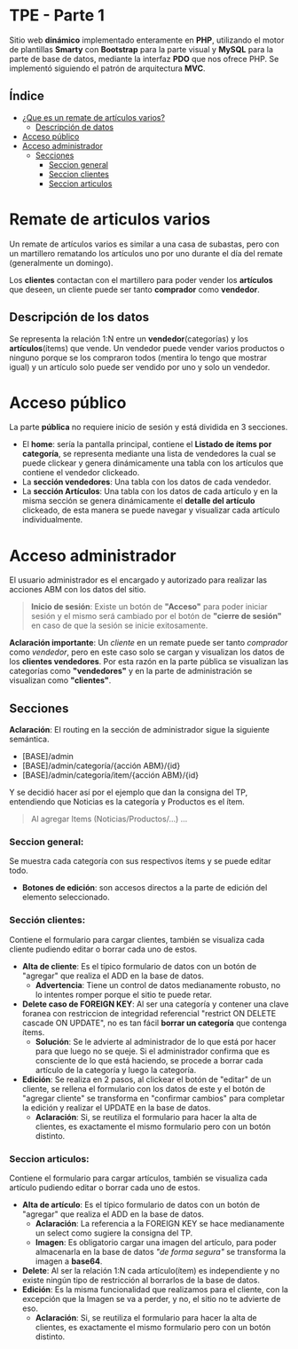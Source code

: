 # TPE - Parte 1

Sitio web **dinámico** implementado enteramente en **PHP**, utilizando el motor de plantillas **Smarty** con **Bootstrap** para la parte visual y **MySQL** para la parte de base de datos, mediante la interfaz **PDO** que nos ofrece PHP. Se implementó siguiendo el patrón de arquitectura **MVC**.

## Índice

- [¿Que es un remate de artículos varios?](#remate-de-articulos-varios)
    - [Descripción de datos](#descripcion-de-los-datos)
- [Acceso público](#acceso-público)
- [Acceso administrador](#acceso-administrador)
    - [Secciones](#secciones)
        - [Seccion general](#seccion-general)
        - [Seccion clientes](#seccion-clientes)
        - [Seccion articulos](#seccion-articulos)

# Remate de articulos varios

Un remate de artículos varios es similar a una casa de subastas, pero con un martillero rematando los artículos uno por uno durante el día del remate (generalmente un domingo).

Los **clientes** contactan con el martillero para poder vender los **artículos** que deseen, un cliente puede ser tanto **comprador** como **vendedor**.

## Descripción de los datos

Se representa la relación 1:N entre un **vendedor**(categorías) y los **artículos**(ítems) que vende. Un vendedor puede vender varios productos o ninguno porque se los compraron todos (mentira lo tengo que mostrar igual) y un artículo solo puede ser vendido por uno y solo un vendedor.

# Acceso público

La parte **pública** no requiere inicio de sesión y está dividida en 3 secciones.
- El **home**: sería la pantalla principal, contiene el **Listado de ítems por categoría**, se representa mediante una lista de vendedores la cual se puede clickear y genera dinámicamente una tabla con los artículos que contiene el vendedor clickeado.
- La **sección vendedores**: Una tabla con los datos de cada vendedor.
- La **sección Artículos**: Una tabla con los datos de cada artículo y en la misma sección se genera dinámicamente el **detalle del artículo** clickeado, de esta manera se puede navegar y visualizar cada artículo individualmente.

# Acceso administrador

El usuario administrador es el encargado y autorizado para realizar las acciones ABM con los datos del sitio.
> **Inicio de sesión**: Existe un botón de **"Acceso"** para poder iniciar sesión y el mismo será cambiado por el botón de **"cierre de sesión"** en caso de que la sesión se inicie exitosamente.

**Aclaración importante**: Un *cliente* en un remate puede ser tanto *comprador* como *vendedor*, pero en este caso solo se cargan y visualizan los datos de los **clientes vendedores**. Por esta razón en la parte pública se visualizan las categorías como **"vendedores"** y en la parte de administración se visualizan como **"clientes"**.


## Secciones

**Aclaración**: El routing en la sección de administrador sigue la siguiente semántica.
- [BASE]/admin
- [BASE]/admin/categoría/{acción ABM}/{id}
- [BASE]/admin/categoría/item/{acción ABM}/{id}

Y se decidió hacer así por el ejemplo que dan la consigna del TP, entendiendo que Noticias es la categoría y Productos es el ítem.
> Al agregar Items (Noticias/Productos/...) ...

### Seccion general: 
Se muestra cada categoría con sus respectivos ítems y se puede editar todo.
- **Botones de edición**: son accesos directos a la parte de edición del elemento seleccionado.
### Sección clientes: 
Contiene el formulario para cargar clientes, también se visualiza cada cliente pudiendo editar o borrar cada uno de estos.
- **Alta de cliente**: Es el típico formulario de datos con un botón de "agregar" que realiza el ADD en la base de datos.
    - **Advertencia**: Tiene un control de datos medianamente robusto, no lo intentes romper porque el sitio te puede retar.
- **Delete caso de FOREIGN KEY**: Al ser una categoría y contener una clave foranea con restriccion de integridad referencial "restrict ON DELETE cascade ON UPDATE", no es tan fácil **borrar un categoría** que contenga ítems.
    - **Solución**: Se le advierte al administrador de lo que está por hacer para que luego no se queje. Si el administrador confirma que es consciente de lo que está haciendo, se procede a borrar cada artículo de la categoría y luego la categoría.
- **Edición**: Se realiza en 2 pasos, al clickear el botón de "editar" de un cliente, se rellena el formulario con los datos de este y el botón de "agregar cliente" se transforma en "confirmar cambios" para completar la edición y realizar el UPDATE en la base de datos.
    - **Aclaración**: Si, se reutiliza el formulario para hacer la alta de clientes, es exactamente el mismo formulario pero con un botón distinto.

### Seccion articulos:

Contiene el formulario para cargar artículos, también se visualiza cada artículo pudiendo editar o borrar cada uno de estos.
- **Alta de artículo**: Es el típico formulario de datos con un botón de "agregar" que realiza el ADD en la base de datos.
    - **Aclaración**: La referencia a la FOREIGN KEY se hace medianamente un select como sugiere la consigna del TP.
    - **Imagen**: Es obligatorio cargar una imagen del artículo, para poder almacenarla en la base de datos *"de forma segura"* se transforma la imagen a **base64**.
- **Delete**: Al ser la relación 1:N cada artículo(ítem) es independiente y no existe ningún tipo de restricción al borrarlos de la base de datos.
- **Edición**: Es la misma funcionalidad que realizamos para el cliente, con la excepción que la Imagen se va a perder, y no, el sitio no te advierte de eso.
    - **Aclaración**: Si, se reutiliza el formulario para hacer la alta de clientes, es exactamente el mismo formulario pero con un botón distinto.